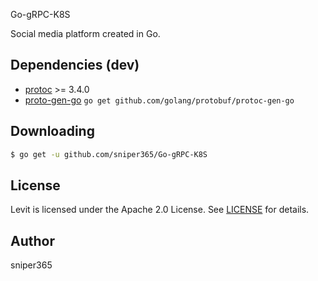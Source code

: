 Go-gRPC-K8S

Social media platform created in Go.

Dependencies (dev)
------------------

- [protoc](https://github.com/google/protobuf/releases) >= 3.4.0
- [proto-gen-go](https://github.com/golang/protpbuf)
```go get github.com/golang/protobuf/protoc-gen-go```

Downloading
-----------

```bash
$ go get -u github.com/sniper365/Go-gRPC-K8S
```

License
-------
Levit is licensed under the Apache 2.0 License.
See [LICENSE](LICENSE) for details.

Author
------

sniper365
